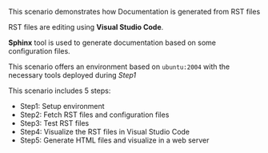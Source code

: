 This scenario demonstrates how Documentation is generated from RST files

RST files are editing using **Visual Studio Code**.

**Sphinx** tool is used to generate documentation based on some configuration files.

This scenario offers an environment based on `ubuntu:2004` with the necessary tools deployed during *Step1*

This scenario includes 5 steps:

- Step1: Setup environment
- Step2: Fetch RST files and configuration files
- Step3: Test RST files
- Step4: Visualize the RST files in Visual Studio Code
- Step5: Generate HTML files and visualize in a web server
